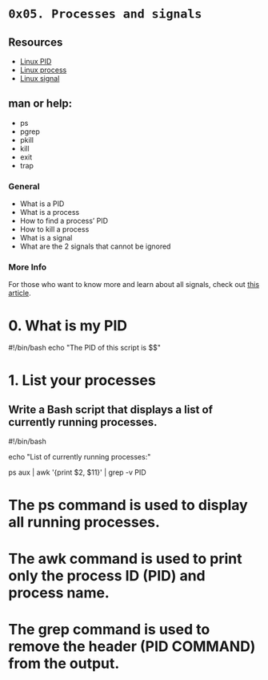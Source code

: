 # ``` 0x05. Processes and signals ```

## Resources
- [Linux PID](http://www.linfo.org/pid.html)
- [Linux process](https://www.thegeekstuff.com/2012/03/linux-processes-environment/)
- [Linux signal](https://www.thegeekstuff.com/2012/03/linux-signals-fundamentals/)

## man or help:

- ps
- pgrep
- pkill
- kill
- exit
- trap

### General
- What is a PID
- What is a process
- How to find a process’ PID
- How to kill a process
- What is a signal
- What are the 2 signals that cannot be ignored

### More Info
For those who want to know more and learn about all signals, check out [this article](https://www.computerhope.com/unix/signals.htm).

# 0. What is my PID
#!/bin/bash
echo "The PID of this script is $$"
# 1. List your processes

## Write a Bash script that displays a list of currently running processes.
#!/bin/bash

echo "List of currently running processes:"

ps aux | awk '{print $2, $11}' | grep -v PID

# The ps command is used to display all running processes.
# The awk command is used to print only the process ID (PID) and process name.
# The grep command is used to remove the header (PID COMMAND) from the output.
